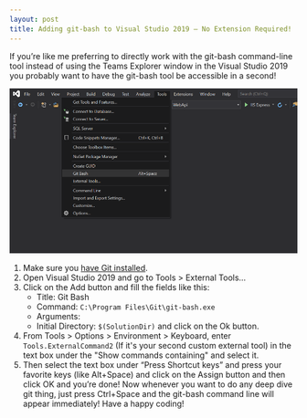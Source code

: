 ```yaml
---
layout: post
title: Adding git-bash to Visual Studio 2019 — No Extension Required!
---
```


If you’re like me preferring to directly work with the git-bash command-line tool instead of using the Teams Explorer window in the Visual Studio 2019 you probably want to have the git-bash tool be accessible in a second!

![Visual Studio 2019 with Git Bash option](../images/visual-studio2019-with-gitbash-option.png)

1. Make sure you [have Git installed](https://git-scm.com/download/win).
2. Open Visual Studio 2019 and go to Tools > External Tools…
3. Click on the Add button and fill the fields like this:
    * Title: Git Bash
    * Command: `C:\Program Files\Git\git-bash.exe`
    * Arguments:
    * Initial Directory: `$(SolutionDir)` and click on the Ok button.
4. From Tools > Options > Environment > Keyboard, enter `Tools.ExternalCommand2` (If it's your second custom external tool) in the text box under the "Show commands containing" and select it.
5. Then select the text box under “Press Shortcut keys” and press your favorite keys (like Alt+Space) and click on the Assign button and then click OK and you’re done!
Now whenever you want to do any deep dive git thing, just press Ctrl+Space and the git-bash command line will appear immediately!
Have a happy coding!
